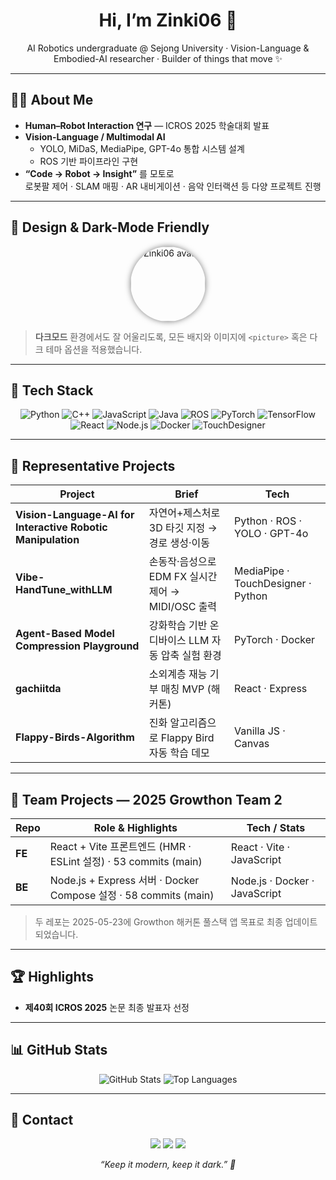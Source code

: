 <!-- 프로필 README (Last updated: 2025-05-27) -->

<h1 align="center">Hi, I’m <strong>Zinki06</strong> 👋</h1>
<p align="center">
  AI Robotics undergraduate @ Sejong University · Vision-Language & Embodied-AI researcher · Builder of things that move ✨
</p>

---

## 🧑‍💻 About Me
- **Human–Robot Interaction 연구** — ICROS 2025 학술대회 발표  
- **Vision-Language / Multimodal AI**  
  - YOLO, MiDaS, MediaPipe, GPT-4o 통합 시스템 설계  
  - ROS 기반 파이프라인 구현  
- **“Code → Robot → Insight”** 를 모토로  
  로봇팔 제어 · SLAM 매핑 · AR 내비게이션 · 음악 인터랙션 등 다양 프로젝트 진행  

---

## 🎨 Design & Dark-Mode Friendly
<p align="center">
  <picture>
    <source srcset="https://github.com/Zinki06.png?size=200" media="(prefers-color-scheme: light)">
    <img src="https://github.com/Zinki06.png?size=200" alt="Zinki06 avatar" width="120" style="border-radius:50%; box-shadow: 0 0 10px rgba(0,0,0,0.5);">
  </picture>
</p>

> **다크모드** 환경에서도 잘 어울리도록, 모든 배지와 이미지에 `<picture>` 혹은 다크 테마 옵션을 적용했습니다.

---

## 🔨 Tech Stack
<p align="center">
  <img alt="Python" src="https://img.shields.io/badge/Python-3776AB?style=for-the-badge&logo=python&logoColor=white"/>
  <img alt="C++" src="https://img.shields.io/badge/C++-00599C?style=for-the-badge&logo=c%2B%2B&logoColor=white"/>
  <img alt="JavaScript" src="https://img.shields.io/badge/JavaScript-F7DF1E?style=for-the-badge&logo=javascript&logoColor=black"/>
  <img alt="Java" src="https://img.shields.io/badge/Java-007396?style=for-the-badge&logo=java&logoColor=white"/>
  <img alt="ROS" src="https://img.shields.io/badge/ROS-22314E?style=for-the-badge&logo=ros&logoColor=white"/>
  <img alt="PyTorch" src="https://img.shields.io/badge/PyTorch-EE4C2C?style=for-the-badge&logo=pytorch&logoColor=white"/>
  <img alt="TensorFlow" src="https://img.shields.io/badge/TensorFlow-FF6F00?style=for-the-badge&logo=tensorflow&logoColor=white"/>
  <img alt="React" src="https://img.shields.io/badge/React-20232A?style=for-the-badge&logo=react&logoColor=61DAFB"/>
  <img alt="Node.js" src="https://img.shields.io/badge/Node.js-339933?style=for-the-badge&logo=node.js&logoColor=white"/>
  <img alt="Docker" src="https://img.shields.io/badge/Docker-2496ED?style=for-the-badge&logo=docker&logoColor=white"/>
  <img alt="TouchDesigner" src="https://img.shields.io/badge/TouchDesigner-FF3D00?style=for-the-badge&logoColor=white"/>
</p>

---

## 📌 Representative Projects
| Project                                                                        | Brief                                                               | Tech                                 |
| ------------------------------------------------------------------------------ | ------------------------------------------------------------------- | ------------------------------------ |
| **Vision-Language-AI for Interactive Robotic Manipulation**                    | 자연어+제스처로 3D 타깃 지정 → 경로 생성·이동                        | Python · ROS · YOLO · GPT-4o         |
| **Vibe-HandTune_withLLM**                                                      | 손동작·음성으로 EDM FX 실시간 제어 → MIDI/OSC 출력                  | MediaPipe · TouchDesigner · Python   |
| **Agent-Based Model Compression Playground**                                   | 강화학습 기반 온디바이스 LLM 자동 압축 실험 환경                    | PyTorch · Docker                     |
| **gachiitda**                                                                  | 소외계층 재능 기부 매칭 MVP (해커톤)                                 | React · Express                      |
| **Flappy-Birds-Algorithm**                                                     | 진화 알고리즘으로 Flappy Bird 자동 학습 데모                       | Vanilla JS · Canvas                  |

---

## 🌱 Team Projects — 2025 Growthon Team 2
| Repo | Role & Highlights                                                  | Tech / Stats                |
| ---- | ------------------------------------------------------------------ | --------------------------- |
| **FE** | React + Vite 프론트엔드 (HMR · ESLint 설정) · 53 commits (main)     | React · Vite · JavaScript   |
| **BE** | Node.js + Express 서버 · Docker Compose 설정 · 58 commits (main)   | Node.js · Docker · JavaScript|

> 두 레포는 2025-05-23에 Growthon 해커톤 풀스택 앱 목표로 최종 업데이트되었습니다.

---

## 🏆 Highlights
- **제40회 ICROS 2025** 논문 최종 발표자 선정  

---

## 📊 GitHub Stats
<p align="center">
  <img alt="GitHub Stats" src="https://github-readme-stats.vercel.app/api?username=Zinki06&show_icons=true&theme=dark&hide=contribs"/>
  <img alt="Top Languages" src="https://github-readme-stats.vercel.app/api/top-langs/?username=Zinki06&layout=compact&theme=dark"/>
</p>

---

## 🤝 Contact
<p align="center">
  <a href="mailto:jimmy.byeon@sju.ac.kr"><img src="https://img.shields.io/badge/Email-D14836?style=for-the-badge&logo=gmail&logoColor=white"/></a>
  <a href="https://www.instagram.com/your_instagram"><img src="https://img.shields.io/badge/Instagram-E4405F?style=for-the-badge&logo=instagram&logoColor=white"/></a>
  <a href="https://www.linkedin.com/in/your_linkedin"><img src="https://img.shields.io/badge/LinkedIn-0A66C2?style=for-the-badge&logo=linkedin&logoColor=white"/></a>
</p>

<p align="center"><em>“Keep it modern, keep it dark.” 🖤</em></p>
